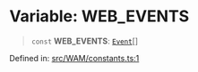 # Variable: WEB\_EVENTS

> `const` **WEB\_EVENTS**: [`Event`](../type-aliases/Event.md)[]

Defined in: [src/WAM/constants.ts:1](https://github.com/Fokusdotid/bail/blob/dad8cbc7bd41e0c17126095b0fc017b92c3d85cf/src/WAM/constants.ts#L1)
